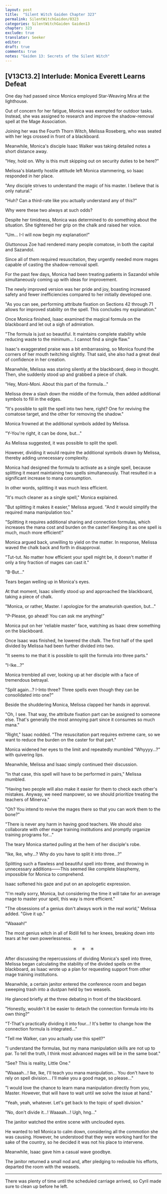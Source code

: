 ```yaml
---
layout: post
title:  "Silent Witch Gaiden Chapter 323"
permalink: SilentWitchGaiden/0323
categories: SilentWitchGaiden Gaiden13
chapter: 323
exclude: true
translator: Seeker
editor: 
draft: true
comments: true
notes: "Gaiden 13: Secrets of the Silent Witch"
---
```

<h2>[V13C13.2] Interlude: Monica Everett Learns Defeat</h2>

One day had passed since Monica employed Star-Weaving Mira at the lighthouse.

Out of concern for her fatigue, Monica was exempted for outdoor tasks. Instead, she was assigned to research and improve the shadow-removal spell at the Mage Association.

Joining her was the Fourth Thorn Witch, Melissa Roseberg, who was seated with her legs crossed in front of a blackboard.

Meanwhile, Monica's disciple Isaac Walker was taking detailed notes a short distance away.

"Hey, hold on. Why is this mutt skipping out on security duties to be here?"

Melissa's blatantly hostile attitude left Monica stammering, so Isaac responded in her place.

"Any disciple strives to understand the magic of his master. I believe that is only natural."

"Huh? Can a third-rate like you actually understand any of this?"

Why were these two always at such odds?

Despite her timidness, Monica was determined to do something about the situation. She tightened her grip on the chalk and raised her voice.

"Um... I-I will now begin my explanation!"

Gluttonous Zoe had rendered many people comatose, in both the capital and Sazandol.

Since all of them required resuscitation, they urgently needed more mages capable of casting the shadow-removal spell.

For the past few days, Monica had been treating patients in Sazandol while simultaneously coming up with ideas for improvement.

The newly improved version was her pride and joy, boasting increased safety and fewer inefficiencies compared to her initially developed one. 

"As you can see, performing attribute fixation on Sections 42 through 71 allows for improved stability on the spell. This concludes my explanation."

Once Monica finished, Isaac examined the magical formula on the blackboard and let out a sigh of admiration.

"The formula is just so beautiful. It maintains complete stability while reducing waste to the minimum... I cannot find a single flaw."

Isaac's exaggerated praise was a bit embarrassing, so Monica found the corners of her mouth twitching slightly. That said, she also had a great deal of confidence in her creation. 

Meanwhile, Melissa was staring silently at the blackboard, deep in thought. Then, she suddenly stood up and grabbed a piece of chalk.

"Hey, Moni-Moni. About this part of the formula..."

Melissa drew a slash down the middle of the formula, then added additional symbols to fill in the edges.

"It's possible to split the spell into two here, right? One for reviving the comatose target, and the other for removing the shadow."

Monica frowned at the additional symbols added by Melissa.

"Y-You're right, it can be done, but..."

As Melissa suggested, it was possible to split the spell.

However, dividing it would require the additional symbols drawn by Melissa, thereby adding unnecessary complexity.

Monica had designed the formula to activate as a single spell, because splitting it meant maintaining two spells simultaneously. That resulted in a significant increase to mana consumption.

In other words, splitting it was much less efficient.

"It's much cleaner as a single spell," Monica explained.

"But splitting it makes it easier," Melissa argued. "And it would simplify the required mana manipulation too."

"Splitting it requires additional sharing and connection formulas, which increases the mana cost and burden on the caster! Keeping it as one spell is much, much more efficient!"

Monica argued back, unwilling to yield on the matter. In response, Melissa waved the chalk back and forth in disapproval.

"Tut-tut. No matter how efficient your spell might be, it doesn't matter if only a tiny fraction of mages can cast it."

"B-But..."

Tears began welling up in Monica's eyes.

At that moment, Isaac silently stood up and approached the blackboard, taking a piece of chalk.

"Monica, or rather, Master. I apologize for the amateurish question, but..."

"P-Please, go ahead! You can ask me anything!"

Monica put on her 'reliable master' face, watching as Isaac drew something on the blackboard.

 Once Isaac was finished, he lowered the chalk. The first half of the spell divided by Melissa had been further divided into two.

"It seems to me that it is possible to split the formula into three parts."

"I-Ike...?"

Monica trembled all over, looking up at her disciple with a face of tremendous betrayal.

"Split again...? I-Into three? Three spells even though they can be consolidated into one?"

Beside the shuddering Monica, Melissa clapped her hands in approval.

"Oh, I see. That way, the attribute fixation part can be assigned to someone else. That's generally the most annoying part since it consumes so much mana."

"Right," Isaac nodded. "The resuscitation part requires extreme care, so we want to reduce the burden on the caster for that part."

Monica widened her eyes to the limit and repeatedly mumbled "Whyyyy...?" with quivering lips.

Meanwhile, Melissa and Isaac simply continued their discussion.

"In that case, this spell will have to be performed in pairs," Melissa mumbled.

"Having two people will also make it easier for them to check each other's mistakes. Anyway, we need manpower, so we should prioritize treating the teachers of Minerva."

"Oh? You intend to revive the mages there so that you can work them to the bone?"

"There is never any harm in having good teachers. We should also collaborate with other mage training institutions and promptly organize training programs for..."

The teary Monica started pulling at the hem of her disciple's robe.

"Ike, Ike, why...? Why do you have to split it into three...?"

Splitting such a flawless and beautiful spell into three, and throwing in unnecessary additions——This seemed like complete blasphemy, impossible for Monica to comprehend.

Isaac softened his gaze and put on an apologetic expression.

"I'm really sorry, Monica, but considering the time it will take for an average mage to master your spell, this way is more efficient."

"The obsessions of a genius don't always work in the real world," Melissa added. "Give it up."

"Waaaah!"

The most genius witch in all of Ridill fell to her knees, breaking down into tears at her own powerlessness.

<p style="text-align: center;">＊　＊　＊</p>

After discussing the repercussions of dividing Monica's spell into three, Melissa began calculating the stability of the divided spells on the blackboard, as Isaac wrote up a plan for requesting support from other mage training institutions.

Meanwhile, a certain janitor entered the conference room and began sweeping trash into a dustpan held by two weasels.

He glanced briefly at the three debating in front of the blackboard.

"Honestly, wouldn't it be easier to detach the connection formula into its own thing?"

"T-That's practically dividing it into four...! It's better to change how the connection formula is integrated..."

"Tell me Walker, can you actually use this spell?"

"I understand the formulas, but my mana manipulation skills are not up to par. To tell the truth, I think most advanced mages will be in the same boat."

"See? This is reality, Little One."

"Waaaah...! Ike, Ike, I'll teach you mana manipulation... You don't have to rely on spell division... I'll make you a good mage, so please..."

"I would love the chance to learn mana manipulation directly from you, Master. However, that will have to wait until we solve the issue at hand."

"Yeah, yeah, whatever. Let's get back to the topic of spell division."

"No, don't divide it...! Waaaah...! Ugh, hng..."

The janitor watched the entire scene with unclouded eyes.

He wanted to tell Monica to calm down, considering all the commotion she was causing. However, he understood that they were working hard for the sake of the country, so he decided it was not his place to intervene.

Meanwhile, Isaac gave him a casual wave goodbye.

The janitor returned a small nod and, after pledging to redouble his efforts, departed the room with the weasels.

---

There was plenty of time until the scheduled carriage arrived, so Cyril made sure to clean up before he left.



